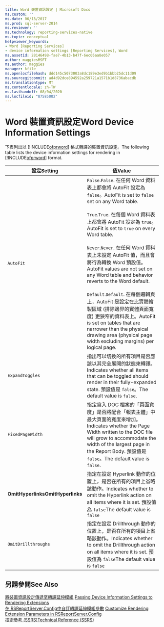 ```yaml
---
title: Word 裝置資訊設定 | Microsoft Docs
ms.custom: ''
ms.date: 06/13/2017
ms.prod: sql-server-2014
ms.reviewer: ''
ms.technology: reporting-services-native
ms.topic: conceptual
helpviewer_keywords:
- Word [Reporting Services]
- device information settings [Reporting Services], Word
ms.assetid: 28146498-fae7-4b13-b47f-6ec05aa8e057
author: maggiesMSFT
ms.author: maggies
manager: kfile
ms.openlocfilehash: ddd145c5073003a8dc189e3ed9b1bbb25dc11d09
ms.sourcegitcommit: ad4d92dce894592a259721a1571b1d8736abacdb
ms.translationtype: MT
ms.contentlocale: zh-TW
ms.lasthandoff: 08/04/2020
ms.locfileid: "87585002"
---
```

# <a name="word-device-information-settings"></a><span data-ttu-id="8130f-102">Word 裝置資訊設定</span><span class="sxs-lookup"><span data-stu-id="8130f-102">Word Device Information Settings</span></span>
  <span data-ttu-id="8130f-103">下表列出以 [!INCLUDE[ofprword](../includes/ofprword-md.md)] 格式轉譯的裝置資訊設定。</span><span class="sxs-lookup"><span data-stu-id="8130f-103">The following table lists the device information settings for rendering in [!INCLUDE[ofprword](../includes/ofprword-md.md)] format.</span></span>  
  
|<span data-ttu-id="8130f-104">設定</span><span class="sxs-lookup"><span data-stu-id="8130f-104">Setting</span></span>|<span data-ttu-id="8130f-105">值</span><span class="sxs-lookup"><span data-stu-id="8130f-105">Value</span></span>|  
|-------------|-----------|  
|`AutoFit`|<span data-ttu-id="8130f-106">`False`.</span><span class="sxs-lookup"><span data-stu-id="8130f-106">`False`.</span></span> <span data-ttu-id="8130f-107">在任何 Word 資料表上都會將 AutoFit 設定為 `false`。</span><span class="sxs-lookup"><span data-stu-id="8130f-107">AutoFit is set to `false` set on any Word table.</span></span><br /><br /> <span data-ttu-id="8130f-108">`True`.</span><span class="sxs-lookup"><span data-stu-id="8130f-108">`True`.</span></span> <span data-ttu-id="8130f-109">在每個 Word 資料表上都會將 AutoFit 設定為 `true`。</span><span class="sxs-lookup"><span data-stu-id="8130f-109">AutoFit is set to `true` on every Word table.</span></span><br /><br /> <span data-ttu-id="8130f-110">`Never`.</span><span class="sxs-lookup"><span data-stu-id="8130f-110">`Never`.</span></span> <span data-ttu-id="8130f-111">在任何 Word 資料表上未設定 AutoFit 值，而且會將行為轉換 Word 預設值。</span><span class="sxs-lookup"><span data-stu-id="8130f-111">AutoFit values are not set on any Word table and behavior reverts to the Word default.</span></span><br /><br /> <span data-ttu-id="8130f-112">`Default`.</span><span class="sxs-lookup"><span data-stu-id="8130f-112">`Default`.</span></span> <span data-ttu-id="8130f-113">在每個邏輯頁上，AutoFit 是設定在比實體繪製區域 (排除邊界的實體頁面寬度) 更狹窄的資料表上。</span><span class="sxs-lookup"><span data-stu-id="8130f-113">AutoFit is set on tables that are narrower than the physical drawing area (physical page width excluding margins) per logical page.</span></span>|  
|`ExpandToggles`|<span data-ttu-id="8130f-114">指出可以切換的所有項目是否應該以其完全展開的狀態來轉譯。</span><span class="sxs-lookup"><span data-stu-id="8130f-114">Indicates whether all items that can be toggled should render in their fully-expanded state.</span></span> <span data-ttu-id="8130f-115">預設值是 `false`。</span><span class="sxs-lookup"><span data-stu-id="8130f-115">The default value is `false`.</span></span>|  
|`FixedPageWidth`|<span data-ttu-id="8130f-116">指定寫入 DOC 檔案的「頁面寬度」是否將配合「報表主體」中最大頁面的寬度來增加。</span><span class="sxs-lookup"><span data-stu-id="8130f-116">Indicates whether the Page Width written to the DOC file will grow to accommodate the width of the largest page in the Report Body.</span></span> <span data-ttu-id="8130f-117">預設值是 `false`。</span><span class="sxs-lookup"><span data-stu-id="8130f-117">The default value is `false`.</span></span>|  
|<span data-ttu-id="8130f-118">**OmitHyperlinks**</span><span class="sxs-lookup"><span data-stu-id="8130f-118">**OmitHyperlinks**</span></span>|<span data-ttu-id="8130f-119">指定在設定 Hyperlink 動作的位置上，是否在所有的項目上省略該動作。</span><span class="sxs-lookup"><span data-stu-id="8130f-119">Indicates whether to omit the Hyperlink action on all items where it is set.</span></span> <span data-ttu-id="8130f-120">預設值為 `false`</span><span class="sxs-lookup"><span data-stu-id="8130f-120">The default value is `false`</span></span>|  
|`OmitDrillthroughs`|<span data-ttu-id="8130f-121">指定在設定 Drillthrough 動作的位置上，是否在所有的項目上省略該動作。</span><span class="sxs-lookup"><span data-stu-id="8130f-121">Indicates whether to omit the Drillthrough action on all items where it is set.</span></span> <span data-ttu-id="8130f-122">預設值為 `false`</span><span class="sxs-lookup"><span data-stu-id="8130f-122">The default value is `false`</span></span>|  
  
## <a name="see-also"></a><span data-ttu-id="8130f-123">另請參閱</span><span class="sxs-lookup"><span data-stu-id="8130f-123">See Also</span></span>  
 <span data-ttu-id="8130f-124">[將裝置資訊設定傳遞至轉譯延伸模組](report-server-web-service/net-framework/passing-device-information-settings-to-rendering-extensions.md) </span><span class="sxs-lookup"><span data-stu-id="8130f-124">[Passing Device Information Settings to Rendering Extensions](report-server-web-service/net-framework/passing-device-information-settings-to-rendering-extensions.md) </span></span>  
 <span data-ttu-id="8130f-125">[在 RSReportServer.Config中自訂轉譯延伸模組參數](customize-rendering-extension-parameters-in-rsreportserver-config.md) </span><span class="sxs-lookup"><span data-stu-id="8130f-125">[Customize Rendering Extension Parameters in RSReportServer.Config](customize-rendering-extension-parameters-in-rsreportserver-config.md) </span></span>  
 [<span data-ttu-id="8130f-126">技術參考 &#40;SSRS&#41;</span><span class="sxs-lookup"><span data-stu-id="8130f-126">Technical Reference &#40;SSRS&#41;</span></span>](../../2014/reporting-services/technical-reference-ssrs.md)  
  
  
